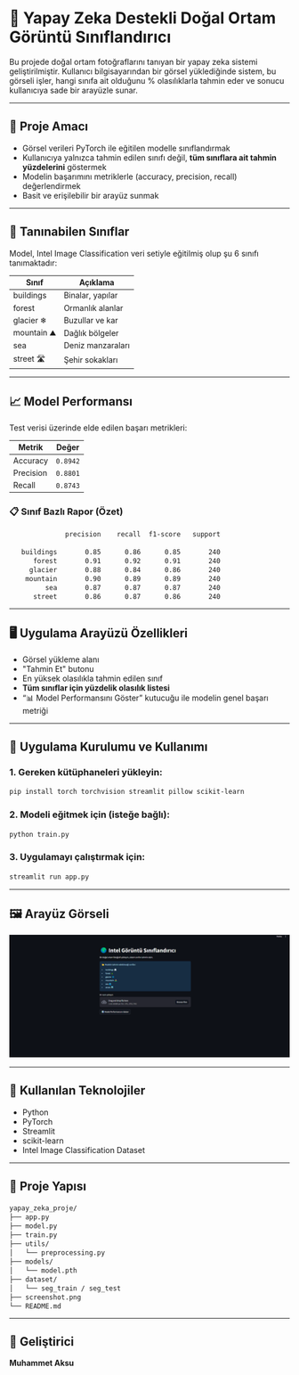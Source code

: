 # 🧠 Yapay Zeka Destekli Doğal Ortam Görüntü Sınıflandırıcı

Bu projede doğal ortam fotoğraflarını tanıyan bir yapay zeka sistemi geliştirilmiştir. Kullanıcı bilgisayarından bir görsel yüklediğinde sistem, bu görseli işler, hangi sınıfa ait olduğunu % olasılıklarla tahmin eder ve sonucu kullanıcıya sade bir arayüzle sunar.

---

## 🎯 Proje Amacı

- Görsel verileri PyTorch ile eğitilen modelle sınıflandırmak  
- Kullanıcıya yalnızca tahmin edilen sınıfı değil, **tüm sınıflara ait tahmin yüzdelerini** göstermek  
- Modelin başarımını metriklerle (accuracy, precision, recall) değerlendirmek  
- Basit ve erişilebilir bir arayüz sunmak

---

## 📂 Tanınabilen Sınıflar

Model, Intel Image Classification veri setiyle eğitilmiş olup şu 6 sınıfı tanımaktadır:

| Sınıf      | Açıklama              |
|------------|------------------------|
| buildings  | Binalar, yapılar       |
| forest     | Ormanlık alanlar       |
| glacier ❄   | Buzullar ve kar        |
| mountain ⛰  | Dağlık bölgeler        |
| sea        | Deniz manzaraları      |
| street 🛣    | Şehir sokakları        |

---

## 📈 Model Performansı

Test verisi üzerinde elde edilen başarı metrikleri:

| Metrik     | Değer   |
|------------|---------|
| Accuracy   | `0.8942` |
| Precision  | `0.8801` |
| Recall     | `0.8743` |

### 📋 Sınıf Bazlı Rapor (Özet)

```
              precision    recall  f1-score   support

   buildings       0.85      0.86      0.85       240
      forest       0.91      0.92      0.91       240
     glacier       0.88      0.84      0.86       240
    mountain       0.90      0.89      0.89       240
         sea       0.87      0.87      0.87       240
      street       0.86      0.87      0.86       240
```

---

## 🖥️ Uygulama Arayüzü Özellikleri

- Görsel yükleme alanı
- "Tahmin Et" butonu
- En yüksek olasılıkla tahmin edilen sınıf
- **Tüm sınıflar için yüzdelik olasılık listesi**
- “📊 Model Performansını Göster” kutucuğu ile modelin genel başarı metriği

---

## 🚀 Uygulama Kurulumu ve Kullanımı

### 1. Gereken kütüphaneleri yükleyin:
```bash
pip install torch torchvision streamlit pillow scikit-learn
```

### 2. Modeli eğitmek için (isteğe bağlı):
```bash
python train.py
```

### 3. Uygulamayı çalıştırmak için:
```bash
streamlit run app.py
```

---

## 🖼️ Arayüz Görseli

![Uygulama Ekranı](./arayuz.png)

---

## 🧱 Kullanılan Teknolojiler

- Python
- PyTorch
- Streamlit
- scikit-learn
- Intel Image Classification Dataset

---

## 📁 Proje Yapısı

```
yapay_zeka_proje/
├── app.py
├── model.py
├── train.py
├── utils/
│   └── preprocessing.py
├── models/
│   └── model.pth
├── dataset/
│   └── seg_train / seg_test
├── screenshot.png
└── README.md
```

---

## 👤 Geliştirici

**Muhammet Aksu**  
